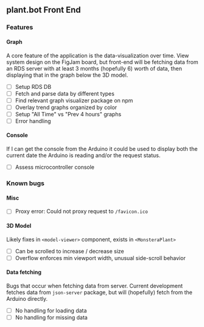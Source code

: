 ## plant.bot Front End ## 
### Features
#### Graph
A core feature of the application is the data-visualization over time. View system design on the FigJam board, but front-end will be fetching data from an RDS server with at least 3 months (hopefully 6) worth of data, then displaying that in the graph below the 3D model.
- [ ] Setup RDS DB
- [ ] Fetch and parse data by different types
- [ ] Find relevant graph visualizer package on npm
- [ ] Overlay trend graphs organized by color
- [ ] Setup "All Time" vs "Prev 4 hours" graphs
- [ ] Error handling

#### Console
If I can get the console from the Arduino it could be used to display both the current date the Arduino is reading and/or the request status. 
- [ ] Assess microcontroller console

### Known bugs
#### Misc
- [ ] Proxy error: Could not proxy request to `/favicon.ico`
#### 3D Model
Likely fixes in `<model-viewer>` component, exists in `<MonsteraPlant>`
- [ ] Can be scrolled to increase / decrease size
- [ ] Overflow enforces min viewport width, unusual side-scroll behavior

#### Data fetching
Bugs that occur when fetching data from server. Current development fetches data from `json-server` package, but will (hopefully) fetch from the Arduino directly.
- [ ] No handling for loading data
- [ ] No handling for missing data